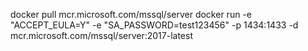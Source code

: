 docker pull mcr.microsoft.com/mssql/server
docker run -e "ACCEPT_EULA=Y" -e "SA_PASSWORD=test123456" -p 1434:1433 -d mcr.microsoft.com/mssql/server:2017-latest
